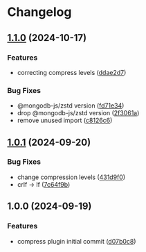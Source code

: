 # Changelog

## [1.1.0](https://github.com/esbuild-plugins-community/esbuild-plugin-compress/compare/v1.0.1...v1.1.0) (2024-10-17)


### Features

* correcting compress levels ([ddae2d7](https://github.com/esbuild-plugins-community/esbuild-plugin-compress/commit/ddae2d7e86907c7c677b6bdc6b3fde7a189276d6))


### Bug Fixes

* @mongodb-js/zstd version ([fd71e34](https://github.com/esbuild-plugins-community/esbuild-plugin-compress/commit/fd71e34cc3e8469511045de459916bbebb224c35))
* drop @mongodb-js/zstd version ([2f3061a](https://github.com/esbuild-plugins-community/esbuild-plugin-compress/commit/2f3061a7f21bbe7c0260dd86c592d0ddc13f45f7))
* remove unused import ([c8126c6](https://github.com/esbuild-plugins-community/esbuild-plugin-compress/commit/c8126c6d4fe80d860b14deacf7e7036966e30ff4))

## [1.0.1](https://github.com/esbuild-plugins-community/esbuild-plugin-compress/compare/v1.0.0...v1.0.1) (2024-09-20)


### Bug Fixes

* change compression levels ([431d9f0](https://github.com/esbuild-plugins-community/esbuild-plugin-compress/commit/431d9f0cd2d3ccd6c2034c3ab30e2607be945c7e))
* crlf -&gt; lf ([7c64f9b](https://github.com/esbuild-plugins-community/esbuild-plugin-compress/commit/7c64f9b0acbed9e00c7b2e06b6fa883d4514f5b3))

## 1.0.0 (2024-09-19)


### Features

* compress plugin initial commit ([d07b0c8](https://github.com/esbuild-plugins-community/esbuild-plugin-compress/commit/d07b0c82a275c3251c720c322f4d2303068c4c0d))

